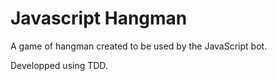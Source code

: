 Javascript Hangman
==================

A game of hangman created to be used by the JavaScript bot.

Developped using TDD.